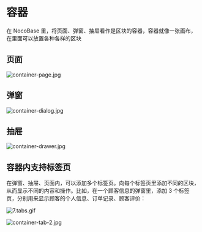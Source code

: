 # 容器

在 NocoBase 里，将页面、弹窗、抽屉看作是区块的容器，容器就像一张画布，在里面可以放置各种各样的区块

## 页面

![container-page.jpg](https://nocobase-docs.oss-cn-beijing.aliyuncs.com/0ce51dbad3cd83a23b0d161e6d020bc0.jpg)

## 弹窗

![container-dialog.jpg](https://nocobase-docs.oss-cn-beijing.aliyuncs.com/d7fc5dde40f18e533c6e7fe897e23c0c.jpg)

## 抽屉

![container-drawer.jpg](https://nocobase-docs.oss-cn-beijing.aliyuncs.com/34bc8abcace4343595545ff02629c02a.jpg)

## 容器内支持标签页

在弹窗、抽屉、页面内，可以添加多个标签页。向每个标签页里添加不同的区块，从而显示不同的内容和操作。比如，在一个顾客信息的弹窗里，添加 3 个标签页，分别用来显示顾客的个人信息、订单记录、顾客评价：

![7.tabs.gif](https://nocobase-docs.oss-cn-beijing.aliyuncs.com/af3574040a0435a1beb47bc8a46f1fde.gif)

![container-tab-2.jpg](https://nocobase-docs.oss-cn-beijing.aliyuncs.com/5f6e8ea9222ed084e0703e87a42cc696.jpg)